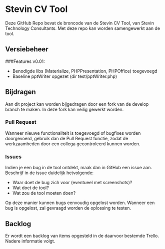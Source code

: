 # Stevin CV Tool
Deze GitHub Repo bevat de broncode van de Stevin CV Tool, van Stevin Technology Consultants. Met deze repo kan worden samengewerkt aan de tool.

## Versiebeheer

###Features v0.01:

- Benodigde libs (Materialize, PHPPresentation, PHPOffice) toegevoegd
- Baseline pptWriter opgezet (dir test/pptWriter.php)

## Bijdragen
Aan dit project kan worden bijgedragen door een fork van de develop branch te maken. In deze fork kan veilig gewerkt worden.

### Pull Request
Wanneer nieuwe functionaliteit is toegevoegd of bugfixes worden doorgevoerd, gebruik dan de Pull Request functie, zodat de werkzaamheden door een collega gecontroleerd kunnen worden.

### Issues
Indien je een bug in de tool ontdekt, maak dan in GitHub een issue aan. Beschrijf in de issue duidelijk hetvolgende:

- Waar doet de bug zich voor (eventueel met screenshots)?
- Wat doet de tool?
- Wat zou de tool moeten doen?

Op deze manier kunnen bugs eenvoudig opgelost worden. Wanneer een bug is opgelost, zal gevraagd worden de oplossing te testen.

## Backlog
Er wordt een backlog van items opgesteld in de daarvoor bestemde Trello. Nadere informatie volgt.